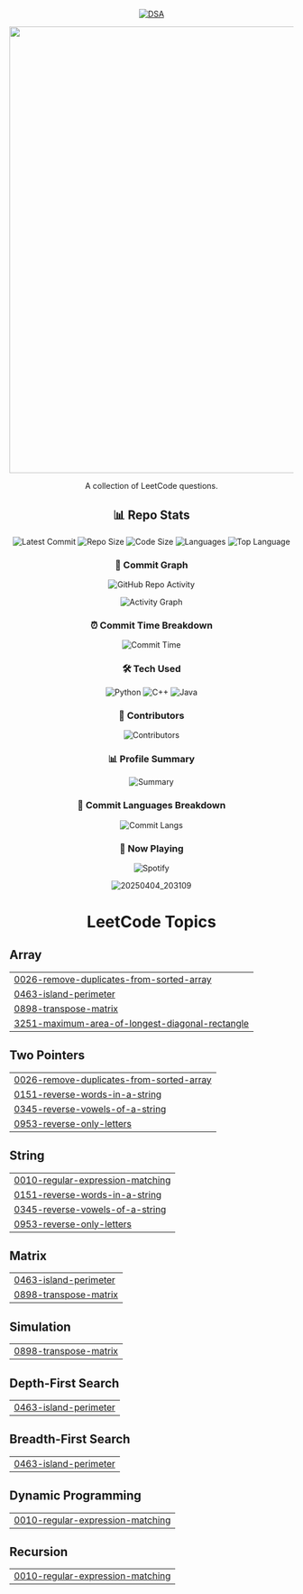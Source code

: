 <div align="center">  
<div align="center">

[![DSA](https://capsule-render.vercel.app/api?type=wave&color=gradient&height=70&section=header&text=%20DSA%20&fontSize=75&fontAlignY=100)](https://leetcode.com/u/ShivanshPratapSingh/)

</div>


  
  <a href="https://shiiiivanshsingh.github.io/intro/" target="_blank">
  <img width="3168" height="792" alt="Shivansh Pratap Singh(1)" src="https://github.com/user-attachments/assets/516ecf85-ed1e-4bcc-af8b-d00caae13485" />
</a>


A collection of LeetCode questions.

## 📊 Repo Stats
![Latest Commit](https://img.shields.io/github/last-commit/ShiiiivanshSingh/DSA-Questions?style=flat-square&color=blue&labelColor=1a1a1a)
![Repo Size](https://img.shields.io/github/repo-size/ShiiiivanshSingh/DSA-Questions?style=flat-square&color=blue&labelColor=1a1a1a)
![Code Size](https://img.shields.io/github/languages/code-size/ShiiiivanshSingh/DSA-Questions?style=flat-square&color=blue&labelColor=1a1a1a)
![Languages](https://img.shields.io/github/languages/count/ShiiiivanshSingh/DSA-Questions?style=flat-square&color=blue&labelColor=1a1a1a)
![Top Language](https://img.shields.io/github/languages/top/ShiiiivanshSingh/DSA-Questions?style=flat-square&color=blue&labelColor=1a1a1a)





### 📅 Commit Graph
![GitHub Repo Activity](https://github-readme-stats.vercel.app/api/pin/?username=ShiiiivanshSingh&repo=DSA-Questions&theme=tokyonight&show_owner=true)

![Activity Graph](https://github-readme-activity-graph.vercel.app/graph?username=ShiiiivanshSingh&repo=DSA-Questions&bg_color=0d1117&color=58a6ff&line=38bdae&point=f85149&area=true&hide_border=true)

### ⏰ Commit Time Breakdown
![Commit Time](https://github-profile-summary-cards.vercel.app/api/cards/productive-time?username=ShiiiivanshSingh&theme=github_dark&utcOffset=5)

### 🛠 Tech Used
![Python](https://img.shields.io/badge/Python-3776AB?logo=python&logoColor=white&labelColor=1a1a1a)
![C++](https://img.shields.io/badge/C++-00599C?logo=cplusplus&logoColor=white&labelColor=1a1a1a)
![Java](https://img.shields.io/badge/Java-007396?logo=java&logoColor=white&labelColor=1a1a1a)


### 📝 Contributors
![Contributors](https://img.shields.io/github/contributors/ShiiiivanshSingh/DSA-Questions?color=blue&labelColor=1a1a1a)

### 📊 Profile Summary
![Summary](https://github-profile-summary-cards.vercel.app/api/cards/profile-details?username=ShiiiivanshSingh&theme=github_dark)

### 🔄 Commit Languages Breakdown
![Commit Langs](https://github-profile-summary-cards.vercel.app/api/cards/most-commit-language?username=ShiiiivanshSingh&theme=github_dark)


### 🎵 Now Playing
![Spotify](https://novatorem.vercel.app/api/spotify?background_color=0d1117&border_color=1DB954)

![20250404_203109](https://github.com/user-attachments/assets/9933b688-3610-4bac-8523-e145ed336030)

<!---myau-->
# LeetCode Topics

</div>


## Array
|  |
| ------- |
| [0026-remove-duplicates-from-sorted-array](https://github.com/ShiiiivanshSingh/dsaa/tree/master/0026-remove-duplicates-from-sorted-array) |
| [0463-island-perimeter](https://github.com/ShiiiivanshSingh/dsaa/tree/master/0463-island-perimeter) |
| [0898-transpose-matrix](https://github.com/ShiiiivanshSingh/dsaa/tree/master/0898-transpose-matrix) |
| [3251-maximum-area-of-longest-diagonal-rectangle](https://github.com/ShiiiivanshSingh/dsaa/tree/master/3251-maximum-area-of-longest-diagonal-rectangle) |
## Two Pointers
|  |
| ------- |
| [0026-remove-duplicates-from-sorted-array](https://github.com/ShiiiivanshSingh/dsaa/tree/master/0026-remove-duplicates-from-sorted-array) |
| [0151-reverse-words-in-a-string](https://github.com/ShiiiivanshSingh/dsaa/tree/master/0151-reverse-words-in-a-string) |
| [0345-reverse-vowels-of-a-string](https://github.com/ShiiiivanshSingh/dsaa/tree/master/0345-reverse-vowels-of-a-string) |
| [0953-reverse-only-letters](https://github.com/ShiiiivanshSingh/dsaa/tree/master/0953-reverse-only-letters) |
## String
|  |
| ------- |
| [0010-regular-expression-matching](https://github.com/ShiiiivanshSingh/dsaa/tree/master/0010-regular-expression-matching) |
| [0151-reverse-words-in-a-string](https://github.com/ShiiiivanshSingh/dsaa/tree/master/0151-reverse-words-in-a-string) |
| [0345-reverse-vowels-of-a-string](https://github.com/ShiiiivanshSingh/dsaa/tree/master/0345-reverse-vowels-of-a-string) |
| [0953-reverse-only-letters](https://github.com/ShiiiivanshSingh/dsaa/tree/master/0953-reverse-only-letters) |
## Matrix
|  |
| ------- |
| [0463-island-perimeter](https://github.com/ShiiiivanshSingh/dsaa/tree/master/0463-island-perimeter) |
| [0898-transpose-matrix](https://github.com/ShiiiivanshSingh/dsaa/tree/master/0898-transpose-matrix) |
## Simulation
|  |
| ------- |
| [0898-transpose-matrix](https://github.com/ShiiiivanshSingh/dsaa/tree/master/0898-transpose-matrix) |
## Depth-First Search
|  |
| ------- |
| [0463-island-perimeter](https://github.com/ShiiiivanshSingh/dsaa/tree/master/0463-island-perimeter) |
## Breadth-First Search
|  |
| ------- |
| [0463-island-perimeter](https://github.com/ShiiiivanshSingh/dsaa/tree/master/0463-island-perimeter) |
## Dynamic Programming
|  |
| ------- |
| [0010-regular-expression-matching](https://github.com/ShiiiivanshSingh/dsaa/tree/master/0010-regular-expression-matching) |
## Recursion
|  |
| ------- |
| [0010-regular-expression-matching](https://github.com/ShiiiivanshSingh/dsaa/tree/master/0010-regular-expression-matching) |
<!---LeetCode Topics End-->
